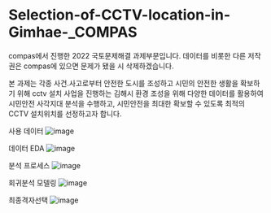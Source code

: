 # Selection-of-CCTV-location-in-Gimhae-_COMPAS
compas에서 진행한 2022 국토문제해결 과제부문입니다. 데이터를 비롯한 다른 저작권은 compas에 있으면 문제가 됐을 시 삭제하겠습니다.

본 과제는 각종 사건.사고로부터 안전한 도시를 조성하고 시민의 안전한 생활을 확보하기 위해 cctv 설치 사업을 진행하는 김해시 환경 조성을 위해
다양한 데이터를 활용하여 시민안전 사각지대 분석을 수행하고, 시민안전을 최대한 확보할 수 있도록 최적의 CCTV 설치위치를 선정하고자 합니다.

사용 데이터
![image](https://github.com/hen-ni/Selection-of-CCTV-location-in-Gimhae-_COMPAS/assets/90090783/e438b146-01a0-4039-a341-4409191bc557)

데이터 EDA
![image](https://github.com/hen-ni/Selection-of-CCTV-location-in-Gimhae-_COMPAS/assets/90090783/7ccd2ad4-5564-4157-8c48-d43644b53128)

분석 프로세스
![image](https://github.com/hen-ni/Selection-of-CCTV-location-in-Gimhae-_COMPAS/assets/90090783/909e7203-e08e-4535-8747-c248d5d3d4ca)

회귀분석 모델링
![image](https://github.com/hen-ni/Selection-of-CCTV-location-in-Gimhae-_COMPAS/assets/90090783/f4dccc5a-66d2-4fd4-ad58-29e74e8e5dbe)


최종격자선택
![image](https://github.com/hen-ni/Selection-of-CCTV-location-in-Gimhae-_COMPAS/assets/90090783/d34bf9cb-7146-4a9c-9ccd-f233ce52c752)
